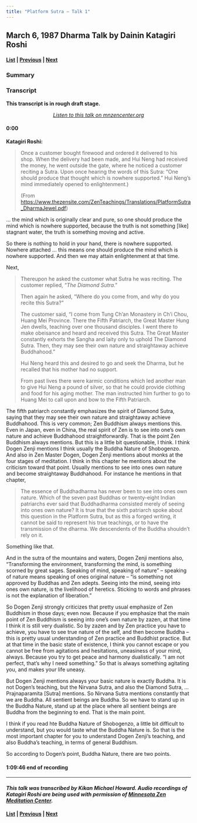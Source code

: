 ```yaml
---
title: "Platform Sutra – Talk 1"
---
```

## March 6, 1987 Dharma Talk by Dainin Katagiri Roshi

#### [List](list#1980) \| [Previous](1986-03-01-Three-Aspects-of-Repentance) \| [Next](1987-06-06-Shobogenzo-Genjokoan-Talk-1)

### Summary


### Transcript

**This transcript is in rough draft stage.**

<p align="center" style="font-style: italic">
<a href="https://www.mnzencenter.org/the-dainin-katagiri-audio-archive/platform-sutra-1-of-7" target="_blank">Listen to this talk on mnzencenter.org</a>
</p>


#### 0:00

**Katagiri Roshi:** 

> Once a customer bought firewood and ordered it delivered to his shop. When the delivery had been made, and Hui Neng had received the money, he went outside the gate, where he noticed a customer reciting a Sutra. Upon once hearing the words of this Sutra: “One should produce that thought which is nowhere supported.” Hui Neng’s mind immediately opened to enlightenment.)
>
> (From https://www.thezensite.com/ZenTeachings/Translations/PlatformSutra_DharmaJewel.pdf)


... the mind which is originally clear and pure, so one should produce the mind which is nowhere supported, because the truth is not something [like] stagnant water, the truth is something moving and active. 

So there is nothing to hold in your hand, there is nowhere supported. Nowhere attached ... this means one should produce the mind which is nowhere supported. And then we may attain enlightenment at that time. 

Next,

> Thereupon he asked the customer what Sutra he was reciting. The customer replied, “*The Diamond Sutra*.”
>
> Then again he asked, “Where do you come from, and why do you recite this Sutra?”
>
> The customer said, “I come from Tung Ch’an Monastery in Ch’i Chou, Huang Mei Province. There the Fifth Patriarch, the Great Master Hung Jen dwells, teaching over one thousand disciples. I went there to make obeisance and heard and received this Sutra. The Great Master constantly exhorts the Sangha and laity only to uphold The Diamond Sutra. Then, they may see their own nature and straightaway achieve Buddhahood.”
>
> Hui Neng heard this and desired to go and seek the Dharma, but he recalled that his mother had no support. 
>
> From past lives there were karmic conditions which led another man to give Hui Neng a pound of silver, so that he could provide clothing and food for his aging mother. The man instructed him further to go to Huang Mei to call upon and bow to the Fifth Patriarch.

The fifth patriarch constantly emphasizes the spirit of Diamond Sutra, saying that they may see their own nature and straightaway achieve Buddhahood. This is very common; Zen Buddhism always mentions this. Even in Japan, even in China, the real spirit of Zen is to see into one’s own nature and achieve Buddhahood straightforwardly. That is the point Zen Buddhism always mentions. But this is a little bit questionable, I think. I think Dogen Zenji mentions I think usually the Buddha Nature of Shobogenzo. And also in Zen Master Dogen, Dogen Zenji mentions about monks at the four stages of meditation. I think in this chapter he mentions about the criticism toward that point. Usually mentions to see into ones own nature and become straightaway Buddhahood. For instance he mentions in that chapter, 

> The essence of Buddhadharma has never been to see into ones own nature. Which of the seven past Buddhas or twenty-eight Indian patriarchs ever said that Buddhadharma consisted merely of seeing into ones own nature? It is true that the sixth patriarch spoke about this question in the Platform Sutra, but as this a forged writing, it cannot be said to represent his true teachings, or to have the transmission of the dharma. We descendents of the Buddha shouldn’t rely on it. 

Something like that. 

And in the sutra of the mountains and waters, Dogen Zenji mentions also, “Transforming the environment, transforming the mind, is something scorned by great sages. Speaking of mind, speaking of nature” – speaking of nature means speaking of ones original nature – “is something not approved by Buddhas and Zen adepts. Seeing into the mind, seeing into ones own nature, is the livelihood of heretics. Sticking to words and phrases is not the explanation of liberation.” 

So Dogen Zenji strongly criticizes that pretty usual emphasize of Zen Buddhism in those days; even now. Because if you emphasize that the main point of Zen Buddhism is seeing into one’s own nature by zazen, at that time I think it is still very dualistic. So by zazen and by Zen practice you have to achieve, you have to see true nature of the self, and then become Buddha – this is pretty usual understanding of Zen practice and Buddhist practice. But at that time in the basic state of existence, I think you cannot escape or you cannot be free from agitations and hesitations, uneasiness of your mind, always. Because you try to get peace and harmony dualistically. “I am not perfect, that’s why I need something.” So that is always something agitating you, and makes your life uneasy.

But Dogen Zenji mentions always your basic nature is exactly Buddha. It is not Dogen’s teaching, but the Nirvana Sutra, and also the Diamond Sutra, ... Prajnaparamita [Sutra] mentions. So Nirvana Sutra mentions constantly that we are Buddha. All sentient beings are Buddha. So we have to stand up in the Buddha Nature, stand up at the place where all sentient beings are Buddha from the beginning to end. That is the main point. 

I think if you read hte Buddha Nature of Shobogenzo, a little bit difficult to understand, but you would taste what the Buddha Nature is. So that is the most important chapter for you to understand Dogen Zenji’s teaching, and also Buddha’s teaching, in terms of general Buddhism. 

So according to Dogen’s point, Buddha Nature, there are two points. 

  
#### 1:09:46 end of recording

---

#### *This talk was transcribed by Kikan Michael Howard. Audio recordings of Katagiri Roshi are being used with permission of [Minnesota Zen Meditation Center](https://www.mnzencenter.org/katagiri-project.html).*

#### [List](list#1980) \| [Previous](1986-03-01-Three-Aspects-of-Repentance) \| [Next](1987-06-06-Shobogenzo-Genjokoan-Talk-1)
